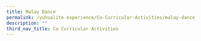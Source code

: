```yaml
---
title: Malay Dance
permalink: /yuhualite-experience/Co-Curricular-Activities/malay-dance
description: ""
third_nav_title: Co Curricular Activities
---
```

